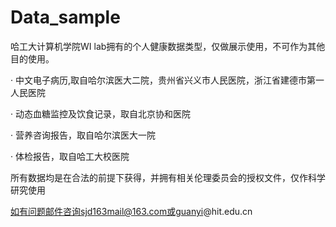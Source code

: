 # Data_sample
哈工大计算机学院WI lab拥有的个人健康数据类型，仅做展示使用，不可作为其他目的使用。


· 中文电子病历,取自哈尔滨医大二院，贵州省兴义市人民医院，浙江省建德市第一人民医院

· 动态血糖监控及饮食记录，取自北京协和医院

· 营养咨询报告，取自哈尔滨医大一院

· 体检报告，取自哈工大校医院

所有数据均是在合法的前提下获得，并拥有相关伦理委员会的授权文件，仅作科学研究使用

如有问题邮件咨询sjd163mail@163.com或guanyi@hit.edu.cn
